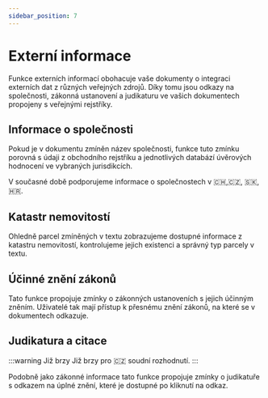 ```yaml
---
sidebar_position: 7
---
```


# Externí informace

Funkce externích informací obohacuje vaše dokumenty o integraci externích dat z
různých veřejných zdrojů. Díky tomu jsou odkazy na společnosti, zákonná ustanovení a
judikaturu ve vašich dokumentech propojeny s veřejnými rejstříky.

## Informace o společnosti

Pokud je v dokumentu zmíněn název společnosti, funkce tuto zmínku porovná s údaji z
obchodního rejstříku a jednotlivých databází úvěrových hodnocení ve
vybraných jurisdikcích.

V současné době podporujeme informace o společnostech v 🇨🇭,🇨🇿, 🇸🇰, 🇭🇷.

## Katastr nemovitostí

Ohledně parcel zmíněných v textu zobrazujeme dostupné informace z katastru nemovitostí,
kontrolujeme jejich existenci a správný typ parcely v textu.

## Účinné znění zákonů

Tato funkce propojuje zmínky o zákonných ustanoveních s jejich účinným zněním.
Uživatelé tak mají přístup k přesnému znění zákonů, na které se v dokumentech odkazuje.

## Judikatura a citace

:::warning Již brzy
Již brzy pro 🇨🇿 soudní rozhodnutí.
:::

Podobně jako zákonné informace tato funkce propojuje zmínky o judikatuře s odkazem na
úplné znění, které je dostupné po kliknutí na odkaz.
